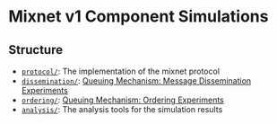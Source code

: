 # Mixnet v1 Component Simulations

## Structure

- [`protocol/`](./protocol): The implementation of the mixnet protocol
- [`dissemination/`](./dissemination): [Queuing Mechanism: Message Dissemination Experiments](https://www.notion.so/Nomos-Mix-Queueing-Mechanism-Experimentation-Methodology-d629af5a2d43473c9ec9ba191f6d904d?pvs=4#5120661bdf5343319e66c9372dd623b7)
- [`ordering/`](./ordering): [Queuing Mechanism: Ordering Experiments](https://www.notion.so/Nomos-Mix-Queueing-Mechanism-Experimentation-Methodology-d629af5a2d43473c9ec9ba191f6d904d?pvs=4#4d38e8790ecd492a812c733bf140b864)
- [`analysis/`](./analysis): The analysis tools for the simulation results
